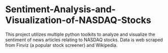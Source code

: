 # Sentiment-Analysis-and-Visualization-of-NASDAQ-Stocks
This project utilizes multiple python toolkits to analyze and visualize the sentiment of news articles relating to NASDAQ stocks. Data is web scraped from Finviz (a popular stock screener) and Wikipedia.
